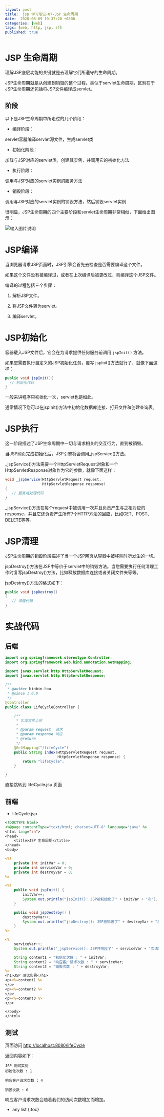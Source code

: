```yaml
---
layout: post
title:  jsp 学习笔记-07-JSP 生命周期
date:  2020-08-09 10:37:20 +0800
categories: [web]
tags: [web, http, jsp, sf]
published: true
---
```


# JSP 生命周期

理解JSP底层功能的关键就是去理解它们所遵守的生命周期。

JSP生命周期就是从创建到销毁的整个过程，类似于servlet生命周期，区别在于JSP生命周期还包括将JSP文件编译成servlet。

## 阶段

以下是JSP生命周期中所走过的几个阶段：

- 编译阶段：

servlet容器编译servlet源文件，生成servlet类

- 初始化阶段：

加载与JSP对应的servlet类，创建其实例，并调用它的初始化方法

- 执行阶段：

调用与JSP对应的servlet实例的服务方法

- 销毁阶段：

调用与JSP对应的servlet实例的销毁方法，然后销毁servlet实例

很明显，JSP生命周期的四个主要阶段和servlet生命周期非常相似，下面给出图示：

![输入图片说明](https://images.gitee.com/uploads/images/2020/0830/093024_2633a789_508704.png)

# JSP编译

当浏览器请求JSP页面时，JSP引擎会首先去检查是否需要编译这个文件。

如果这个文件没有被编译过，或者在上次编译后被更改过，则编译这个JSP文件。

编译的过程包括三个步骤：

1. 解析JSP文件。

2. 将JSP文件转为servlet。

3. 编译servlet。

# JSP初始化

容器载入JSP文件后，它会在为请求提供任何服务前调用 `jspInit()` 方法。

如果您需要执行自定义的JSP初始化任务，覆写 jspInit()方法就行了，就像下面这样：

```java
public void jspInit(){
  // 初始化代码
}
```

一般来讲程序只初始化一次，servlet也是如此。

通常情况下您可以在jspInit()方法中初始化数据库连接、打开文件和创建查询表。

# JSP执行

这一阶段描述了JSP生命周期中一切与请求相关的交互行为，直到被销毁。

当JSP网页完成初始化后，JSP引擎将会调用_jspService()方法。

_jspService()方法需要一个HttpServletRequest对象和一个HttpServletResponse对象作为它的参数，就像下面这样：

```java
void _jspService(HttpServletRequest request,
                 HttpServletResponse response)
{
   // 服务端处理代码
}
```

_jspService()方法在每个request中被调用一次并且负责产生与之相对应的response，并且它还负责产生所有7个HTTP方法的回应，比如GET、POST、DELETE等等。

# JSP清理

JSP生命周期的销毁阶段描述了当一个JSP网页从容器中被移除时所发生的一切。

jspDestroy()方法在JSP中等价于servlet中的销毁方法。当您需要执行任何清理工作时复写jspDestroy()方法，比如释放数据库连接或者关闭文件夹等等。

jspDestroy()方法的格式如下：

```java
public void jspDestroy()
{
   // 清理代码
}
```

# 实战代码

## 后端

```java
import org.springframework.stereotype.Controller;
import org.springframework.web.bind.annotation.GetMapping;

import javax.servlet.http.HttpServletRequest;
import javax.servlet.http.HttpServletResponse;

/**
 * @author binbin.hou
 * @since 1.0.0
 */
@Controller
public class LifeCycleController {

    /**
     * 实现文件上传
     *
     * @param request  请求
     * @param response 响应
     * @return
     */
    @GetMapping("/lifeCycle")
    public String index(HttpServletRequest request,
                        HttpServletResponse response) {
        return "lifeCycle";
    }

}
```

直接跳转到  lifeCycle.jsp 页面

## 前端

- lifeCycle.jsp

```jsp
<!DOCTYPE html>
<%@page contentType="text/html; charset=UTF-8" language="java" %>
<html lang="zh">
<head>
    <title>JSP 生命周期</title>
</head>
<body>

<%!
    private int initVar = 0;
    private int serviceVar = 0;
    private int destroyVar = 0;
%>

<%!
    public void jspInit() {
        initVar++;
        System.out.println("jspInit(): JSP被初始化了" + initVar + "次");
    }

    public void jspDestroy() {
        destroyVar++;
        System.out.println("jspDestroy(): JSP被销毁了" + destroyVar + "次");
    }
%>

<%
    serviceVar++;
    System.out.println("_jspService(): JSP共响应了" + serviceVar + "次请求");

    String content1 = "初始化次数 : " + initVar;
    String content2 = "响应客户请求次数 : " + serviceVar;
    String content3 = "销毁次数 : " + destroyVar;
%>
<h1>JSP 测试实例</h1>
<p><%=content1 %>
</p>
<p><%=content2 %>
</p>
<p><%=content3 %>
</p>

</body>
</html>
```

## 测试

页面访问 [http://localhost:8080/lifeCycle](http://localhost:8080/lifeCycle)

返回内容如下：

```
JSP 测试实例
初始化次数 : 1

响应客户请求次数 : 4

销毁次数 : 0
```

响应客户请求次数会随着我们的访问次数增加而增加。


* any list
{:toc}